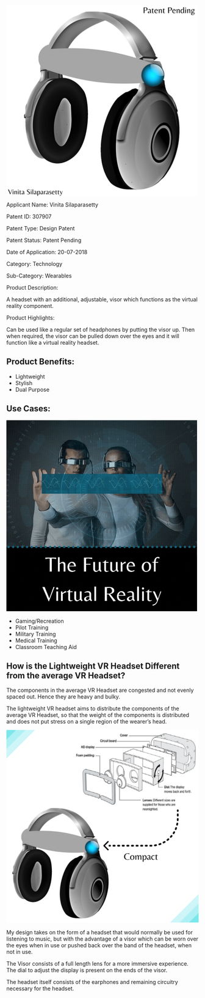 <img align="center" src="https://github.com/VinitaSilaparasetty/vr/blob/master/vr%20headset.png?raw=true" width="500" height="500" />

Applicant Name: Vinita Silaparasetty

Patent ID: 307907

Patent Type: Design Patent

Patent Status: Patent Pending

Date of Application: 20-07-2018

Category: Technology

Sub-Category: Wearables

Product Description:

A headset with an additional, adjustable, visor which functions as the virtual reality component.

Product Highlights:

Can be used like a regular set of headphones by putting the visor up. Then when required, the visor can be pulled down over the eyes and it will function like a virtual reality headset.

## Product Benefits:

* Lightweight
* Stylish
* Dual Purpose

## Use Cases:

<img src="https://raw.githubusercontent.com/VinitaSilaparasetty/vr/master/future%20of%20vr.gif" width="500" height="500" />

* Gaming/Recreation
* Pilot Training
* Military Training
* Medical Training
* Classroom Teaching Aid

## How is the Lightweight VR Headset Different from the average VR Headset?

The components in the average VR Headset are congested and not evenly spaced out. Hence they are heavy and bulky.

The lightweight VR headset aims to distribute the components of the average VR Headset, so that the weight of the components is distributed and does not put stress on a single region of the wearer’s head.

![Alt text](https://raw.githubusercontent.com/VinitaSilaparasetty/vr/master/compact.png)

My design takes on the form of a headset that would normally be used for listening to music, but with the advantage of a visor which can be worn over the eyes when in use or pushed back over the band of the headset, when not in use.

The Visor consists of a full length lens for a more immersive experience. The dial to adjust the display is present on the ends of the visor.

The headset itself consists of the earphones and remaining circuitry necessary for the headset.
